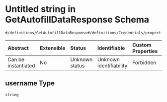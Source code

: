 # Untitled string in GetAutofillDataResponse Schema

```txt
#/definitions/GetAutofillDataResponse#/definitions/Credentials/properties/username
```



| Abstract            | Extensible | Status         | Identifiable            | Custom Properties | Additional Properties | Access Restrictions | Defined In                                                                                                      |
| :------------------ | :--------- | :------------- | :---------------------- | :---------------- | :-------------------- | :------------------ | :-------------------------------------------------------------------------------------------------------------- |
| Can be instantiated | No         | Unknown status | Unknown identifiability | Forbidden         | Allowed               | none                | [response.getAutofillData.schema.json\*](../../out/response.getAutofillData.schema.json "open original schema") |

## username Type

`string`
